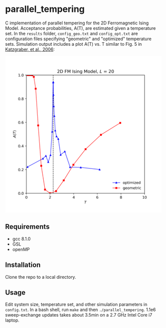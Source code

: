 # parallel_tempering

C implementation of parallel tempering for the 2D Ferromagnetic Ising Model.  Acceptance probabilities, A(T), are estimated given a temperature set.  In the ```results``` folder, ```config_geo.txt``` and ```config_opt.txt``` are configuration files specifying "geometric" and "optimized" temperature sets.  Simulation output includes a plot A(T) vs. T similar to Fig. 5 in [Katzgraber, et al., 2006](https://arxiv.org/abs/cond-mat/0602085): 

<img src="results/fig5_reproduction.png" width="600px"/>

## Requirements

- gcc 8.1.0
- GSL
- openMP

## Installation

Clone the repo to a local directory.

## Usage

Edit system size, temperature set, and other simulation parameters in ```config.txt```.  In a bash shell, run ```make``` and then ```./parallel_tempering```.  1.1e6 sweep-exchange updates takes about 3.5min on a 2.7 GHz Intel Core i7 laptop.

